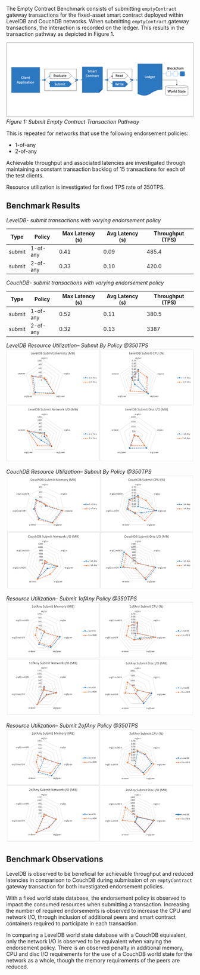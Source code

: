 The Empty Contract Benchmark consists of submitting `emptyContract` gateway transactions for the fixed-asset smart contract deployed within LevelDB and CouchDB networks. When submitting `emptyContract` gateway transactions, the interaction is recorded on the ledger. This results in the transaction pathway as depicted in Figure 1.

![submit empty contract pathway](../../../../../diagrams/TransactionRoute_SubmitEmpty.png)*Figure 1: Submit Empty Contract Transaction Pathway*

This is repeated for networks that use the following endorsement policies:
 
 - 1-of-any
 - 2-of-any

Achievable throughput and associated latencies are investigated through maintaining a constant transaction backlog of 15 transactions for each of the test clients.

Resource utilization is investigated for fixed TPS rate of 350TPS.

## Benchmark Results

 *LevelDB- submit transactions with varying endorsement policy*

| Type | Policy | Max Latency (s) | Avg Latency (s) | Throughput (TPS) |
| ---- | ------ | --------------- | --------------- | ---------------- |
| submit | 1-of-any | 0.41 | 0.09 | 485.4 |
| submit | 2-of-any | 0.33 | 0.10 | 420.0 |

*CouchDB- submit transactions with varying endorsement policy*

| Type | Policy | Max Latency (s) | Avg Latency (s) | Throughput (TPS) |
| ---- | ------ | --------------- | --------------- | ---------------- |
| submit | 1-of-any | 0.52 | 0.11 | 380.5 |
| submit | 2-of-any | 0.32 | 0.13 | 3387 |

*LevelDB Resource Utilization– Submit By Policy @350TPS*
![submit empty contract fabric with LevelDB resource utilization](../../../../../charts/1.4.0/nodeJS/nodeSDK/policies/LevelDB_submitByPolicy.png)

*CouchDB Resource Utilization– Submit By Policy @350TPS*
![submit empty contract fabric with CouchDB resource utilization](../../../../../charts/1.4.0/nodeJS/nodeSDK/policies/CouchDB_submitByPolicy.png)

*Resource Utilization– Submit 1ofAny Policy @350TPS*
![submit empty contract fabric with 1ofAny policy resource utilization](../../../../../charts/1.4.0/nodeJS/nodeSDK/policies/Submit_1ofAny.png)

*Resource Utilization– Submit 2ofAny Policy @350TPS*
![submit empty contract fabric with 1ofAny policy resource utilization](../../../../../charts/1.4.0/nodeJS/nodeSDK/policies/Submit_2ofAny.png)

## Benchmark Observations
LevelDB is observed to be beneficial for achievable throughput and reduced latencies in comparison to CouchDB during submission of an `emptyContract` gateway transaction for both investigated endorsement policies.

With a fixed world state database, the endorsement policy is observed to impact the consumed resources when submitting a transaction. Increasing the number of required endorsements is observed to increase the CPU and network I/O, through inclusion of additional peers and smart contract containers required to participate in each transaction.

In comparing a LevelDB world state database with a CouchDB equivalent, only the network I/O is observed to be equivalent when varying the endorsement policy. There is an observed penalty in additional memory, CPU and disc I/O requirements for the use of a CouchDB world state for the network as a whole, though the memory requirements of the peers are reduced.